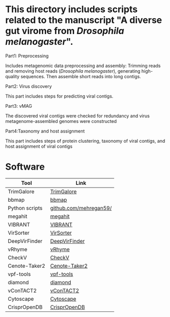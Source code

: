 
# This directory includes scripts related to the manuscript "A diverse gut virome from _Drosophila melanogaster_".

Part1: Preprocessing

Includes metagenomic data preprocessing and assembly: Trimming reads and removing host reads (_Drosophila melanogaster_), generating high-quality sequences. Then assemble short reads into long contigs. 

Part2: Virus discovery

This part includes steps for predicting viral contigs.

Part3: vMAG

The discovered viral contigs were checked for redundancy and virus metagenome-assembled genomes were constructed

Part4:Taxonomy and host assignment

This part includes steps of protein clustering, taxonomy of viral contigs, and host assignment of viral contigs 

# Software
| Tool           | Link                                                              |
|----------------|-------------------------------------------------------------------|
| TrimGalore     | [TrimGalore](https://github.com/FelixKrueger/TrimGalore)         |
| bbmap          | [bbmap](https://jgi.doe.gov/data-and-tools/software-tools/bbtools/bb-tools-user-guide/bbmap-guide/) |
| Python scripts | [github.com/mehregan59/](https://github.com/mehregan59/)         |
| megahit        | [megahit](https://github.com/voutcn/megahit)                     |
| VIBRANT        | [VIBRANT](https://github.com/AnantharamanLab/VIBRANT)             |
| VirSorter      | [VirSorter](https://github.com/jiarong/VirSorter2)                |
| DeepVirFinder  | [DeepVirFinder](https://github.com/jessieren/DeepVirFinder)       |
| vRhyme         | [vRhyme](https://github.com/AnantharamanLab/vRhyme)               |
| CheckV         | [CheckV](https://bitbucket.org/berkeleylab/checkv/src/master/)    |
| Cenote-Taker2  | [Cenote-Taker2](https://github.com/mtisza1/Cenote-Taker2)         |
| vpf-tools      | [vpf-tools](https://github.com/biocom-uib/vpf-tools)              |
| diamond        | [diamond](https://github.com/bbuchfink/diamond)                   |
| vConTACT2      | [vConTACT2](https://bitbucket.org/MAVERICLab/vcontact2/src/master/) |
| Cytoscape      | [Cytoscape](http://manual.cytoscape.org/en/stable/Launching_Cytoscape.html) |
| CrisprOpenDB   | [CrisprOpenDB](https://github.com/edzuf/CrisprOpenDB) 
